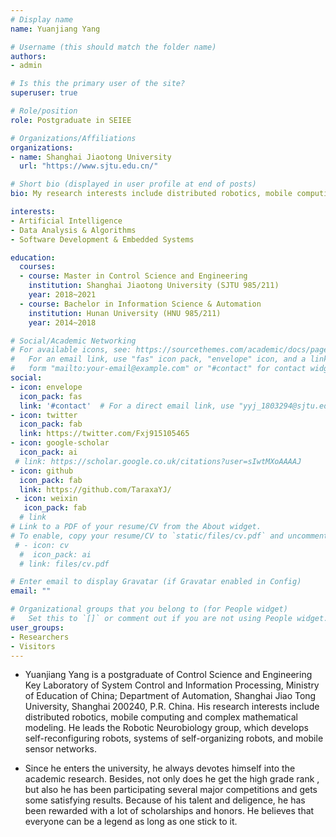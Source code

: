 ```yaml
---
# Display name
name: Yuanjiang Yang

# Username (this should match the folder name)
authors:
- admin

# Is this the primary user of the site?
superuser: true

# Role/position
role: Postgraduate in SEIEE

# Organizations/Affiliations
organizations:
- name: Shanghai Jiaotong University
  url: "https://www.sjtu.edu.cn/"

# Short bio (displayed in user profile at end of posts)
bio: My research interests include distributed robotics, mobile computing and complex modeling.

interests:
- Artificial Intelligence
- Data Analysis & Algorithms
- Software Development & Embedded Systems

education:
  courses:
  - course: Master in Control Science and Engineering
    institution: Shanghai Jiaotong University (SJTU 985/211)
    year: 2018~2021
  - course: Bachelor in Information Science & Automation
    institution: Hunan University (HNU 985/211)
    year: 2014~2018

# Social/Academic Networking
# For available icons, see: https://sourcethemes.com/academic/docs/page-builder/#icons
#   For an email link, use "fas" icon pack, "envelope" icon, and a link in the
#   form "mailto:your-email@example.com" or "#contact" for contact widget.
social:
- icon: envelope
  icon_pack: fas
  link: '#contact'  # For a direct email link, use "yyj_1803294@sjtu.edu.cn".
- icon: twitter
  icon_pack: fab
  link: https://twitter.com/Fxj915105465
- icon: google-scholar
  icon_pack: ai
 # link: https://scholar.google.co.uk/citations?user=sIwtMXoAAAAJ
- icon: github
  icon_pack: fab
  link: https://github.com/TaraxaYJ/
 - icon: weixin
   icon_pack: fab
  # link
# Link to a PDF of your resume/CV from the About widget.
# To enable, copy your resume/CV to `static/files/cv.pdf` and uncomment the lines below.
 # - icon: cv
  #  icon_pack: ai
  # link: files/cv.pdf

# Enter email to display Gravatar (if Gravatar enabled in Config)
email: ""

# Organizational groups that you belong to (for People widget)
#   Set this to `[]` or comment out if you are not using People widget.
user_groups:
- Researchers
- Visitors
---
```


- Yuanjiang Yang is a postgraduate of Control Science and Engineering Key Laboratory of System Control and Information Processing, Ministry of Education of China; Department of Automation, Shanghai Jiao Tong University, Shanghai 200240, P.R. China. His research interests include distributed robotics, mobile computing and complex mathematical modeling. He leads the Robotic Neurobiology group, which develops self-reconfiguring robots, systems of self-organizing robots, and mobile sensor networks.

- Since he enters the university, he always devotes himself into the academic research. Besides, not only does he get the high grade rank , but also he has been participating several major competitions and gets some satisfying results. Because of his talent and deligence, he has been rewarded with a lot of scholarships and honors. He believes that everyone can be a legend as long as one stick to it.
